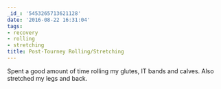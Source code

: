```yaml
---
_id_: '5453265713621128'
date: '2016-08-22 16:31:04'
tags:
- recovery
- rolling
- stretching
title: Post-Tourney Rolling/Stretching
---
```


Spent a good amount of time rolling my glutes, IT bands and calves. Also stretched my legs and back.
